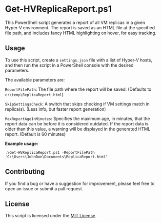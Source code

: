 # Get-HVReplicaReport.ps1
This PowerShell script generates a report of all VM replicas in a given Hyper-V environment.  The report is saved as an HTML file at the specified file path, and includes fancy HTML highlighting on hover, for easy tracking.

## Usage
To use this script, create a `settings.json` file with a list of Hyper-V hosts, and then run the script in a PowerShell console with the desired parameters.

The available parameters are:

`ReportFilePath`: The file path where the report will be saved.  (Defaults to `c:\temp\ReplicaReport.html`)

`SkipSettingsCheck`: A switch that skips checking if VM settings match in replica(s).  (Less info, but faster report generation)

`MaxReportAgeInMinutes`: Specifies the maximum age, in minutes, that the report data can be before it is considered outdated. If the report data is older than this value, a warning will be displayed in the generated HTML report.  (Default is 60 minutes)

**Example usage:**

`.\Get-HVReplicaReport.ps1 -ReportFilePath 'C:\Users\JohnDoe\Documents\ReplicaReport.html'`

## Contributing
If you find a bug or have a suggestion for improvement, please feel free to open an issue or submit a pull request.

## License
This script is licensed under the [MIT License](https://mit-license.org/).